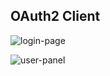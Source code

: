<h2>OAuth2 Client</h2>

![login-page](https://image.ibb.co/dLciHH/2.jpg)

![user-panel](https://image.ibb.co/j76ojx/3.jpg)
